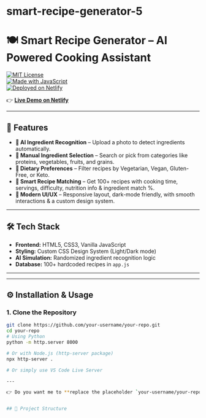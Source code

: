 # smart-recipe-generator-5
# 🍽️ Smart Recipe Generator – AI Powered Cooking Assistant  
 
[![MIT License](https://img.shields.io/badge/License-MIT-green.svg?style=for-the-badge)](./LICENSE)  
[![Made with JavaScript](https://img.shields.io/badge/Made%20with-JavaScript-yellow?style=for-the-badge&logo=javascript)](https://developer.mozilla.org/en-US/docs/Web/JavaScript)  
[![Deployed on Netlify](https://img.shields.io/badge/Deployed%20on-Netlify-blue?style=for-the-badge&logo=netlify)](https://smart-recipe-98.netlify.app)  

👉 **[Live Demo on Netlify](smart-recipe-98.netlify.app)**  

---

## 🚀 Features

- **📸 AI Ingredient Recognition** – Upload a photo to detect ingredients automatically.  
- **🥘 Manual Ingredient Selection** – Search or pick from categories like proteins, vegetables, fruits, and grains.  
- **🌱 Dietary Preferences** – Filter recipes by Vegetarian, Vegan, Gluten-Free, or Keto.  
- **🍳 Smart Recipe Matching** – Get 100+ recipes with cooking time, servings, difficulty, nutrition info & ingredient match %.  
- **🎨 Modern UI/UX** – Responsive layout, dark-mode friendly, with smooth interactions & a custom design system.  

---

## 🛠️ Tech Stack

- **Frontend:** HTML5, CSS3, Vanilla JavaScript  
- **Styling:** Custom CSS Design System (Light/Dark mode)  
- **AI Simulation:** Randomized ingredient recognition logic  
- **Database:** 100+ hardcoded recipes in `app.js`  

---

---

## ⚙️ Installation & Usage

### 1. Clone the Repository
```bash
git clone https://github.com/your-username/your-repo.git
cd your-repo
# Using Python
python -m http.server 8000

# Or with Node.js (http-server package)
npx http-server .

# Or simply use VS Code Live Server

---

👉 Do you want me to **replace the placeholder `your-username/your-repo` with your actual Smart Recipe repo link** (once you push it), so the **stars/forks/contributors badges** will auto-update?


## 📂 Project Structure

